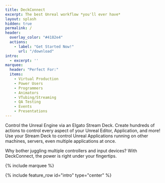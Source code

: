 ```yaml
---
title: DeckConnect
excerpt: The best Unreal workflow *you'll ever have*
layout: splash
hidden: true
permalink: /
header:
  overlay_color: "#4182e4"
  actions:
    - label: "Get Started Now!"
      url: "/download"
intro: 
  - excerpt: ''
marquee:
  header: "Perfect For:"
  items:
    - Virtual Production
    - Power Users
    - Programmers
    - Animators
    - VTubing/Streaming
    - QA Testing
    - Events
    - Presentations
---
```


Control the Unreal Engine via an Elgato Stream Deck. Create hundreds of actions to control every aspect of your Unreal Editor, Application, and more!
Use your Stream Deck to control Unreal Applications running on other machines, servers, even multiple applications at once.

Why bother juggling multiple controllers and input devices? With DeckConnect, the power is right under your fingertips.

{% include marquee %}

{% include feature_row id="intro" type="center" %}
